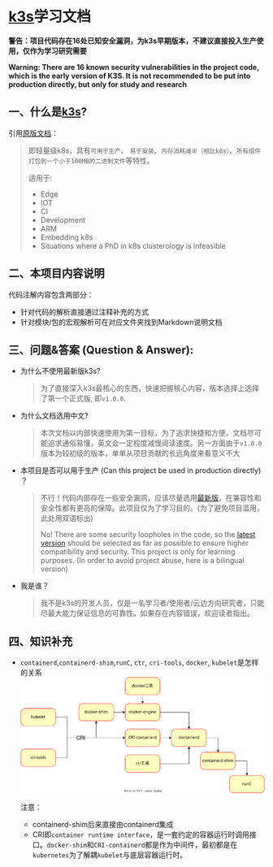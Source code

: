 [k3s](https://github.com/k3s-io/k3s)学习文档
===============================================

**警告：项目代码存在16处已知安全漏洞，为k3s早期版本，不建议直接投入生产使用，仅作为学习研究需要**

**Warning: There are 16 known security vulnerabilities in the project code, which is the early version of K3S. It is not recommended to be put into production directly, but only for study and research**

## 一、什么是[k3s](https://github.com/k3s-io/k3s)?
引用[原版文档](https://github.com/k3s-io/k3s/blob/master/README.md)：
> 即轻量级k8s，具有`可用于生产`、 `易于安装`、`内存消耗减半（相比k8s）`、`所有组件打包到一个小于100MB的二进制文件`等特性。
> 
> 适用于:
> * Edge
> * IOT
> * CI
> * Development
> * ARM
> * Embedding k8s
> * Situations where a PhD in k8s clusterology is infeasible

## 二、本项目内容说明
代码注解内容包含两部分：

* 针对代码的解析直接通过注释补充的方式
* 针对模块/包的宏观解析可在对应文件夹找到Markdown说明文档

## 三、问题&答案 (Question & Answer):

* 为什么不使用最新版k3s?
    > 为了直接深入k3s最核心的东西，快速把握核心内容，版本选择上选择了第一个正式版, 即`v1.0.0`.

* 为什么文档选用中文?
    > 本次文档以内部快速使用为第一目标，为了追求快捷和方便，文档尽可能追求通俗易懂，英文会一定程度减慢阅读速度。另一方面由于`v1.0.0`版本为较初级的版本，单单从项目贡献的长远角度来看意义不大

* 本项目是否可以用于生产 (Can this project be used in production directly) ？
    > 不行！代码内部存在一些安全漏洞，应该尽量选用[最新版](https://github.com/k3s-io/k3s)，在兼容性和安全性都有更高的保障。此项目仅为了学习目的。(为了避免项目滥用，此处用双语标出)
    >
    > No! There are some security loopholes in the code, so the [latest version](https://github.com/k3s-io/k3s) should be selected as far as possible to ensure higher compatibility and security. This project is only for learning purposes. (In order to avoid project abuse, here is a bilingual version)

* 我是谁？
    > 我不是k3s的开发人员，仅是一名学习者/使用者/云边方向研究者，只能尽最大能力保证信息的可靠性。如果存在内容错误，欢迎读者指出。

## 四、知识补充

* `containerd`,`containerd-shim`,`runC`, `ctr`, `cri-tools`, `docker`, `kubelet`是怎样的关系
    ![关系图](pictures/tools-relationship.svg)
    
    注意：
    * containerd-shim后来直接由containerd集成
    * CRI即`container runtime interface`，是一套约定的容器运行时调用接口。`docker-shim`和`CRI-containerd`都是作为中间件，最初都是在`kubernetes`为了解耦`kubelet`与底层容器运行时。